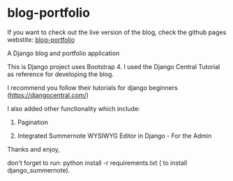 # blog-portfolio
If you want to check out the live version of the blog, check the github pages webstite: [blog-portfolio](https://darthdanamesh.github.io/blog-portfolio/)

A Django blog and portfolio application

This is Django project uses Bootstrap 4. I used the Django Central Tutorial as reference for developing the blog. 

I recommend you follow their tutorials for django beginners (https://djangocentral.com/)

I also added other functionality which include:

1. Pagination

2. Integrated Summernote WYSIWYG Editor in Django - For the Admin

Thanks and enjoy, 

don't forget to run: python install -r requirements.txt ( to install django_summernote).
